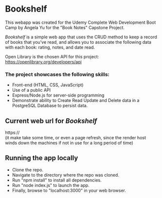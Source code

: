 # Bookshelf

This webapp was created for the Udemy Complete Web Development Boot Camp by Angela Yu for the "Book Notes" Capstone Project.

*Bookshelf* is a simple web app that uses the CRUD method to keep a record of books that you've read, and allows you to associate the following data with each book: rating, notes, and date read.  

Open Library is the chosen API for this project: https://openlibrary.org/developers/api

### The project showcases the following skills:
- Front-end (HTML, CSS, JavaScript)
- Use of a public API
- Express/Node.js for server-side programming
- Demonstrate ability to Create Read Update and Delete data in a PostgreSQL Database to persist data.

## Current web url for *Bookshelf*
https://  
(it make take some time, or even a page refresh, since the render host winds down the machines if not in use for a long period of time)

## Running the app locally

- Clone the repo.
- Navigate to the directory where the repo was cloned.
- Run "npm install" to install all dependencies.
- Run "node index.js" to launch the app.
- Finally, browse to "localhost:3000" in your web browser.

